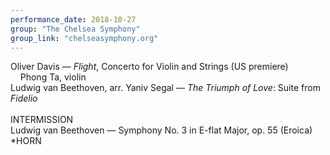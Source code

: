 ```yaml
---
performance_date: 2018-10-27
group: "The Chelsea Symphony"
group_link: "chelseasymphony.org"
---
```

Oliver Davis — _Flight_, Concerto for Violin and Strings (US premiere)<br/>
&nbsp;&nbsp;&nbsp;&nbsp;Phong Ta, violin<br/>
Ludwig van Beethoven, arr. Yaniv Segal — _The Triumph of Love_: Suite from _Fidelio_<br/>
<br/>
INTERMISSION
<br/>
Ludwig van Beethoven — Symphony No. 3 in E-flat Major, op. 55 (Eroica)<br/>
*HORN
